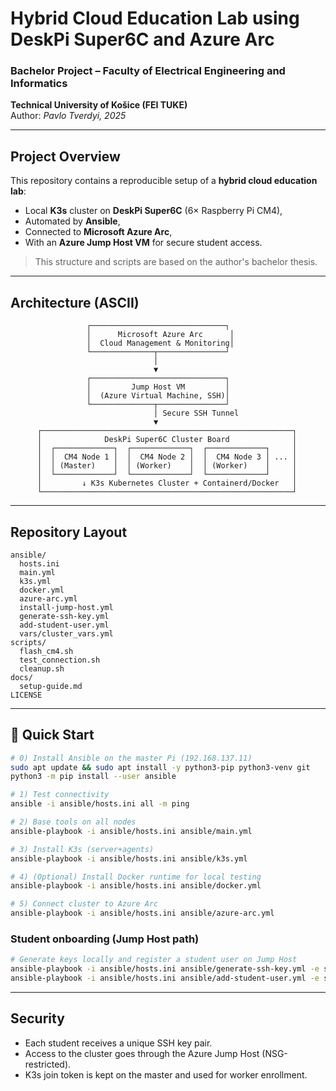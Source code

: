 #  Hybrid Cloud Education Lab using DeskPi Super6C and Azure Arc


###  Bachelor Project – Faculty of Electrical Engineering and Informatics  
**Technical University of Košice (FEI TUKE)**  
Author: *Pavlo Tverdyi, 2025*  

---

##  Project Overview

This repository contains a reproducible setup of a **hybrid cloud education lab**:
- Local **K3s** cluster on **DeskPi Super6C** (6× Raspberry Pi CM4),
- Automated by **Ansible**,
- Connected to **Microsoft Azure Arc**,
- With an **Azure Jump Host VM** for secure student access.

> This structure and scripts are based on the author's bachelor thesis.

---

##  Architecture (ASCII)

```
                 ┌──────────────────────────────┐
                 │      Microsoft Azure Arc      │
                 │  Cloud Management & Monitoring│
                 └──────────────┬───────────────┘
                                │
                                ▼
                 ┌──────────────────────────────┐
                 │         Jump Host VM         │
                 │  (Azure Virtual Machine, SSH)│
                 └──────────────┬───────────────┘
                                │ Secure SSH Tunnel
                                ▼
      ┌────────────────────────────────────────────────────────┐
      │              DeskPi Super6C Cluster Board              │
      │  ┌─────────────┐  ┌─────────────┐  ┌─────────────┐     │
      │  │  CM4 Node 1 │  │  CM4 Node 2 │  │  CM4 Node 3 │ ... │
      │  │ (Master)    │  │ (Worker)    │  │ (Worker)    │     │
      │  └─────────────┘  └─────────────┘  └─────────────┘     │
      │         ↓ K3s Kubernetes Cluster + Containerd/Docker   │
      └────────────────────────────────────────────────────────┘
```

---

##  Repository Layout

```
ansible/
  hosts.ini
  main.yml
  k3s.yml
  docker.yml
  azure-arc.yml
  install-jump-host.yml
  generate-ssh-key.yml
  add-student-user.yml
  vars/cluster_vars.yml
scripts/
  flash_cm4.sh
  test_connection.sh
  cleanup.sh
docs/
  setup-guide.md
LICENSE
```

---

## 🚀 Quick Start

```bash
# 0) Install Ansible on the master Pi (192.168.137.11)
sudo apt update && sudo apt install -y python3-pip python3-venv git
python3 -m pip install --user ansible

# 1) Test connectivity
ansible -i ansible/hosts.ini all -m ping

# 2) Base tools on all nodes
ansible-playbook -i ansible/hosts.ini ansible/main.yml

# 3) Install K3s (server+agents)
ansible-playbook -i ansible/hosts.ini ansible/k3s.yml

# 4) (Optional) Install Docker runtime for local testing
ansible-playbook -i ansible/hosts.ini ansible/docker.yml

# 5) Connect cluster to Azure Arc
ansible-playbook -i ansible/hosts.ini ansible/azure-arc.yml
```

### Student onboarding (Jump Host path)
```bash
# Generate keys locally and register a student user on Jump Host
ansible-playbook -i ansible/hosts.ini ansible/generate-ssh-key.yml -e student_name=student1
ansible-playbook -i ansible/hosts.ini ansible/add-student-user.yml -e student_name=student1
```

---

##  Security
- Each student receives a unique SSH key pair.
- Access to the cluster goes through the Azure Jump Host (NSG-restricted).
- K3s join token is kept on the master and used for worker enrollment.

